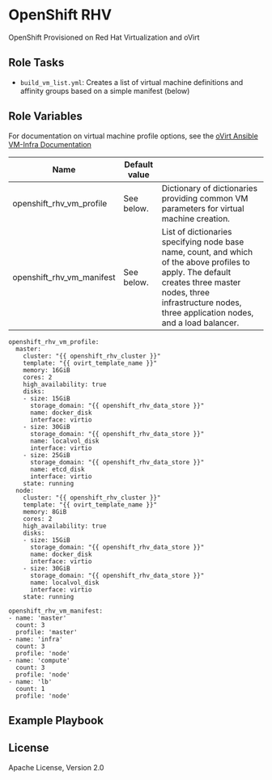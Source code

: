 OpenShift RHV
=============

OpenShift Provisioned on Red Hat Virtualization and oVirt

Role Tasks
----------

* `build_vm_list.yml`: Creates a list of virtual machine definitions and
  affinity groups based on a simple manifest (below)

Role Variables
--------------

For documentation on virtual machine profile options, see the [oVirt Ansible VM-Infra Documentation](https://github.com/oVirt/ovirt-ansible-vm-infra)

| Name                      | Default value |                                                                                         |
|---------------------------|---------------|-----------------------------------------------------------------------------------------|
| openshift_rhv_vm_profile  | See below.    | Dictionary of dictionaries providing common VM parameters for virtual machine creation. |
| openshift_rhv_vm_manifest | See below.    | List of dictionaries specifying node base name, count, and which of the above profiles to apply. The default creates three master nodes, three infrastructure nodes, three application nodes, and a load balancer. |

```
openshift_rhv_vm_profile:
  master:
    cluster: "{{ openshift_rhv_cluster }}"
    template: "{{ ovirt_template_name }}"
    memory: 16GiB
    cores: 2
    high_availability: true
    disks:
    - size: 15GiB
      storage_domain: "{{ openshift_rhv_data_store }}"
      name: docker_disk
      interface: virtio
    - size: 30GiB
      storage_domain: "{{ openshift_rhv_data_store }}"
      name: localvol_disk
      interface: virtio
    - size: 25GiB
      storage_domain: "{{ openshift_rhv_data_store }}"
      name: etcd_disk
      interface: virtio
    state: running
  node:
    cluster: "{{ openshift_rhv_cluster }}"
    template: "{{ ovirt_template_name }}"
    memory: 8GiB
    cores: 2
    high_availability: true
    disks:
    - size: 15GiB
      storage_domain: "{{ openshift_rhv_data_store }}"
      name: docker_disk
      interface: virtio
    - size: 30GiB
      storage_domain: "{{ openshift_rhv_data_store }}"
      name: localvol_disk
      interface: virtio
    state: running
```

```
openshift_rhv_vm_manifest:
- name: 'master'
  count: 3
  profile: 'master'
- name: 'infra'
  count: 3
  profile: 'node'
- name: 'compute'
  count: 3
  profile: 'node'
- name: 'lb'
  count: 1
  profile: 'node'
```

Example Playbook
----------------

License
-------

Apache License, Version 2.0
